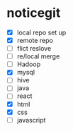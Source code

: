# noticegit
- [x]  local repo set up
- [x]   remote repo
- [ ]  flict reslove
- [ ]  re/local merge
- [ ]  Hadoop
- [x]  mysql
- [ ]  hive
- [ ]  java
- [ ]  react
- [x]  html
- [x]  css
- [ ]  javascript
